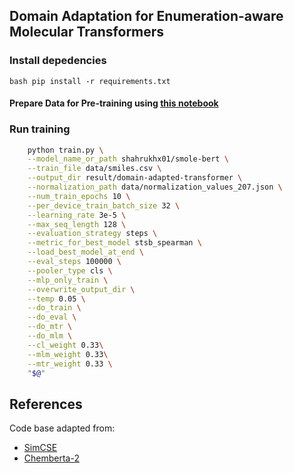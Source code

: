 ## Domain Adaptation for Enumeration-aware Molecular Transformers 

### Install depedencies
`bash
pip install -r requirements.txt
`
#### Prepare Data for Pre-training using [this notebook](https://github.com/MoleculeTransformers/enumeration-aware-molecule-transformers/blob/main/notebooks/Enumeration-aware%20Pre-training%20Data%20Preparation.ipynb)

### Run training
```bash
    python train.py \
    --model_name_or_path shahrukhx01/smole-bert \
    --train_file data/smiles.csv \
    --output_dir result/domain-adapted-transformer \
    --normalization_path data/normalization_values_207.json \
    --num_train_epochs 10 \
    --per_device_train_batch_size 32 \
    --learning_rate 3e-5 \
    --max_seq_length 128 \
    --evaluation_strategy steps \
    --metric_for_best_model stsb_spearman \
    --load_best_model_at_end \
    --eval_steps 100000 \
    --pooler_type cls \
    --mlp_only_train \
    --overwrite_output_dir \
    --temp 0.05 \
    --do_train \
    --do_eval \
    --do_mtr \
    --do_mlm \
    --cl_weight 0.33\
    --mlm_weight 0.33\
    --mtr_weight 0.33 \
    "$@"
```


## References
Code base adapted from:
* [SimCSE](https://github.com/princeton-nlp/SimCSE)
* [Chemberta-2](https://github.com/seyonechithrananda/bert-loves-chemistry)
